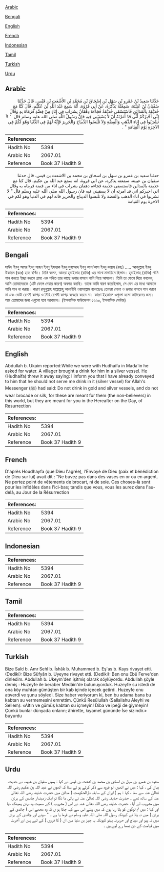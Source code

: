 [Arabic](#arabic)

[Bengali](#bengali)

[English](#english)

[French](#french)

[Indonesian](#indonesian)

[Tamil](#tamil)

[Turkish](#turkish)

[Urdu](#urdu)

## Arabic


<div dir="rtl" lang="ar" style={{fontSize:'larger',backgroundColor:'#f8f9fa',padding:20}}>
حَدَّثَنَا سَعِيدُ بْنُ عَمْرِو بْنِ سَهْلِ بْنِ إِسْحَاقَ بْنِ مُحَمَّدِ بْنِ الأَشْعَثِ بْنِ قَيْسٍ، قَالَ حَدَّثَنَا سُفْيَانُ بْنُ عُيَيْنَةَ، سَمِعْتُهُ يَذْكُرُهُ، عَنْ أَبِي فَرْوَةَ، أَنَّهُ سَمِعَ عَبْدَ اللَّهِ بْنَ عُكَيْمٍ، قَالَ كُنَّا مَعَ حُذَيْفَةَ بِالْمَدَائِنِ فَاسْتَسْقَى حُذَيْفَةُ فَجَاءَهُ دِهْقَانٌ بِشَرَابٍ فِي إِنَاءٍ مِنْ فِضَّةٍ فَرَمَاهُ بِهِ وَقَالَ إِنِّي أُخْبِرُكُمْ أَنِّي قَدْ أَمَرْتُهُ أَنْ لاَ يَسْقِيَنِي فِيهِ فَإِنَّ رَسُولَ اللَّهِ صلى الله عليه وسلم قَالَ ‏ "‏ لاَ تَشْرَبُوا فِي إِنَاءِ الذَّهَبِ وَالْفِضَّةِ وَلاَ تَلْبَسُوا الدِّيبَاجَ وَالْحَرِيرَ فَإِنَّهُ لَهُمْ فِي الدُّنْيَا وَهُوَ لَكُمْ فِي الآخِرَةِ يَوْمَ الْقِيَامَةِ ‏"‏ ‏.‏
</div>
<div style={{backgroundColor:'#f8f9fa',padding:20, marginBottom: 10}}><table> <thead> <tr> <th>References:</th> <th></th> </tr> </thead> <tbody><tr><td>Hadith No</td><td>5394</td></tr><tr><td>Arabic No</td><td>2067.01</td></tr><tr><td>Reference</td><td>Book 37 Hadith 9</td></tr></tbody></table></div>


<div dir="rtl" lang="ar" style={{fontSize:'larger',backgroundColor:'#f8f9fa',padding:20}}>
حدثنا سعيد بن عمرو بن سهل بن اسحاق بن محمد بن الاشعث بن قيس، قال حدثنا سفيان بن عيينة، سمعته يذكره، عن ابي فروة، انه سمع عبد الله بن عكيم، قال كنا مع حذيفة بالمداين فاستسقى حذيفة فجاءه دهقان بشراب في اناء من فضة فرماه به وقال اني اخبركم اني قد امرته ان لا يسقيني فيه فان رسول الله صلى الله عليه وسلم قال " لا تشربوا في اناء الذهب والفضة ولا تلبسوا الديباج والحرير فانه لهم في الدنيا وهو لكم في الاخرة يوم القيامة
</div>
<div style={{backgroundColor:'#f8f9fa',padding:20, marginBottom: 10}}><table> <thead> <tr> <th>References:</th> <th></th> </tr> </thead> <tbody><tr><td>Hadith No</td><td>5394</td></tr><tr><td>Arabic No</td><td>2067.01</td></tr><tr><td>Reference</td><td>Book 37 Hadith 9</td></tr></tbody></table></div>

## Bengali


<div dir="ltr" lang="bn" style={{fontSize:'larger',backgroundColor:'#f8f9fa',padding:20}}>
সাঈদ ইবনু আমর ইবনু সাহল ইবনু ইসহাক ইবনু মুহাম্মাদ ইবনু আশ'আস ইবনু কায়স (রহঃ) ..... আবদুল্লাহ ইবনু উকায়ম (রহঃ) হতে বর্ণিত। তিনি বলেন, আমরা হুযাইফাহ (রাযিঃ) এর সাথে মাদায়িনে ছিলাম। হুযাইফাহ্ (রাযিঃ) পানি পান করতে ইচ্ছা করলে গ্রাম্য এক পণ্ডিত তার কাছে রূপার বাসনে পানি নিয়ে আসলো। তিনি তা ফেলে দিয়ে বললেন, আমি তোমাদেরকে (এটি ফেলে দেয়ার কারণ) অবগত করছি। তাকে আমি বারণ করেছিলাম, সে যেন এর মধ্যে আমাকে পানি পান না করায়। কারণ রসূলুল্লাহ সাল্লাল্লাহু আলাইহি ওয়াসাল্লাম বলেছেনঃ তোমরা সোনা ও রূপার বাসনে পান করবে না এবং মোটা রেশমী কাপড় ও মিহি রেশমী কাপড় ব্যবহার করবে না। কারণ ইহকালে এগুলো হলো কাফিরদের জন্য। আর তোমাদের জন্য এগুলো হবে পরকালে। (ইসলামিক ফাউন্ডেশন ৫২২০, ইসলামিক সেন্টার)
</div>
<div style={{backgroundColor:'#f8f9fa',padding:20, marginBottom: 10}}><table> <thead> <tr> <th>References:</th> <th></th> </tr> </thead> <tbody><tr><td>Hadith No</td><td>5394</td></tr><tr><td>Arabic No</td><td>2067.01</td></tr><tr><td>Reference</td><td>Book 37 Hadith 9</td></tr></tbody></table></div>

## English


<div dir="ltr" lang="en" style={{fontSize:'larger',backgroundColor:'#f8f9fa',padding:20}}>
Abdullah b. Ukaim reported:While we were with Hudhaifa in Mada'in he asked for water. A villager brought a drink for him in a silver vessel. He (Hudhaifa) threw it away saying: I inform you that I have already conveyed to him that he should not serve me drink in it (silver vessel) for Allah's Messenger (ﷺ) had said: Do not drink in gold and silver vessels, and do not wear brocade or silk, for these are meant for them (the non-believers) in this world, but they are meant for you in the Hereafter on the Day, of Resurrection
</div>
<div style={{backgroundColor:'#f8f9fa',padding:20, marginBottom: 10}}><table> <thead> <tr> <th>References:</th> <th></th> </tr> </thead> <tbody><tr><td>Hadith No</td><td>5394</td></tr><tr><td>Arabic No</td><td>2067.01</td></tr><tr><td>Reference</td><td>Book 37 Hadith 9</td></tr></tbody></table></div>

## French


<div dir="ltr" lang="fr" style={{fontSize:'larger',backgroundColor:'#f8f9fa',padding:20}}>
D'après Houdhayfa (que Dieu l'agrée), l'Envoyé de Dieu (paix et bénédiction de Dieu sur lui) avait dit : "Ne buvez pas dans des vases en or ou en argent. Ne portez point de vêtements de brocart, ni de soie. Ces choses-là sont pour les infidèles dans l'ici-bas; tandis que vous, vous les aurez dans l'au-delà, au Jour de la Résurrection
</div>
<div style={{backgroundColor:'#f8f9fa',padding:20, marginBottom: 10}}><table> <thead> <tr> <th>References:</th> <th></th> </tr> </thead> <tbody><tr><td>Hadith No</td><td>5394</td></tr><tr><td>Arabic No</td><td>2067.01</td></tr><tr><td>Reference</td><td>Book 37 Hadith 9</td></tr></tbody></table></div>

## Indonesian


<div dir="ltr" lang="id" style={{fontSize:'larger',backgroundColor:'#f8f9fa',padding:20}}>

</div>
<div style={{backgroundColor:'#f8f9fa',padding:20, marginBottom: 10}}><table> <thead> <tr> <th>References:</th> <th></th> </tr> </thead> <tbody><tr><td>Hadith No</td><td>5394</td></tr><tr><td>Arabic No</td><td>2067.01</td></tr><tr><td>Reference</td><td>Book 37 Hadith 9</td></tr></tbody></table></div>

## Tamil


<div dir="ltr" lang="ta" style={{fontSize:'larger',backgroundColor:'#f8f9fa',padding:20}}>

</div>
<div style={{backgroundColor:'#f8f9fa',padding:20, marginBottom: 10}}><table> <thead> <tr> <th>References:</th> <th></th> </tr> </thead> <tbody><tr><td>Hadith No</td><td>5394</td></tr><tr><td>Arabic No</td><td>2067.01</td></tr><tr><td>Reference</td><td>Book 37 Hadith 9</td></tr></tbody></table></div>

## Turkish


<div dir="ltr" lang="tr" style={{fontSize:'larger',backgroundColor:'#f8f9fa',padding:20}}>
Bize Saîd b. Amr Sehl b. İshâk b. Muhammed b. Eş'as b. Kays rivayet etti. (Dediki): Bize Süfyân b. Uyeyne rivayet etti. (Dediki): Ben onu Ebû Ferve'den dinledim. Abdullah b. Ukeym'den işitmiş olarak söylüyordu. Abdullah şöyle demiş : Huzeyfe ile beraber Medâin'de bulunuyorduk. Huzeyfe su istedi de ona köy muhtarı gümüşten bir kab içinde içecek getirdi. Huzeyfe onu atıverdi ve şunu söyledi. Size haber veriyorum ki, ben bu adama bana bu kabtan su vermemesini emrettim. Çünkü Resûlullah (Sallallahu Aleyhi ve Sellem): «Altın ve gümüş kabtan su içmeyin! Diba ve ipeği de giymeyin! Çünkü bunlar dünyada onların; âhirette, kıyamet gününde İse sizindir.» buyurdu
</div>
<div style={{backgroundColor:'#f8f9fa',padding:20, marginBottom: 10}}><table> <thead> <tr> <th>References:</th> <th></th> </tr> </thead> <tbody><tr><td>Hadith No</td><td>5394</td></tr><tr><td>Arabic No</td><td>2067.01</td></tr><tr><td>Reference</td><td>Book 37 Hadith 9</td></tr></tbody></table></div>

## Urdu


<div dir="rtl" lang="ur" style={{fontSize:'larger',backgroundColor:'#f8f9fa',padding:20}}>
سعید بن عمرو بن سہل بن اسحٰق بن محمد بن اشعث بن قیس نے کہا : ہمیں سفیان بن عیینہ نے حدیث بیان کی ، کہا : میں نے انھیں ابو فروہ سے ذکر کرتے ہو ئے سنا کہ انھوں نے عبد اللہ بن عکیم رضی اللہ تعالیٰ عنہ سے سنا ، کہا : ہم ( ایران کے سابقہ دارالحکومت ) مدائن میں حضرت خذیفہ رضی اللہ تعالیٰ عنہ کے ساتھ تھے ۔ حضرت حذیفہ رضی اللہ تعالیٰ عنہ نے پانی ما نگا تو ایک زمیندار چاندی کے برتن میں مشروب لے آیا ، حضرت حذیفہ رضی اللہ تعالیٰ عنہ نے اس ( مشروب ) کے سمیت وہ برتن پھینک دیا اور کہا : میں تم لوگوں کو بتا رہا ہوں کہ میں پہلے اس سے کہہ چکا ہو ں کہ وہ مجھے اس ( چاندی کے برتن ) میں نہ پلا ئے کیونکہ رسول اللہ صلی اللہ علیہ وسلم نے فرما یا ہے ۔ " سونے اور چاندی کے برتن میں نہ پیو اور دیباج اور حریرنہ پہنو کیونکہ یہ چیز یں دنیا میں ان ( کا فروں ) کے لیے ہیں اور آخرت میں قیامت کے دن تمھا رے لیےہیں ۔
</div>
<div style={{backgroundColor:'#f8f9fa',padding:20, marginBottom: 10}}><table> <thead> <tr> <th>References:</th> <th></th> </tr> </thead> <tbody><tr><td>Hadith No</td><td>5394</td></tr><tr><td>Arabic No</td><td>2067.01</td></tr><tr><td>Reference</td><td>Book 37 Hadith 9</td></tr></tbody></table></div>
